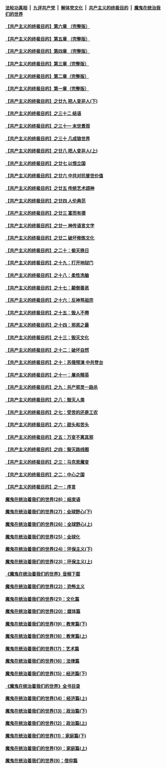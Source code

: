 ####  [法轮功真相](../../../../basic/blob/master/README.md?t=05130901) &nbsp;|&nbsp; [九评共产党](../../../../9ping.md/blob/master/README.md?t=05130901) &nbsp;|&nbsp; [解体党文化](../../../../jtdwh.md/blob/master/README.md?t=05130901)  &nbsp;|&nbsp; [共产主义的终极目的](../../../../gczydzjmd.md/blob/master/README.md?t=05130901) &nbsp;|&nbsp; [魔鬼在统治我们的世界](../../../../mgztzwmdsj.md/blob/master/README.md?t=05130901) 

#### [【共产主义的终极目的】第六章 （完整版）](../pages/nsc422/n11428913.md?t=05130901) 

#### [【共产主义的终极目的】第五章 （完整版）](../pages/nsc422/n11428912.md?t=05130901) 

#### [【共产主义的终极目的】第四章 （完整版）](../pages/nsc422/n11428907.md?t=05130901) 

#### [【共产主义的终极目的】第三章（完整版）](../pages/nsc422/n11428848.md?t=05130901) 

#### [【共产主义的终极目的】第二章（完整版）](../pages/nsc422/n11428831.md?t=05130901) 

#### [【共产主义的终极目的】第一章（完整版）](../pages/nsc422/n11417651.md?t=05130901) 

#### [【共产主义的终极目的】之廿九 把人变非人(下)](../pages/nsc422/n11344140.md?t=05130901) 

#### [【共产主义的终极目的】之三十二 结语](../pages/nsc422/n11360535.md?t=05130901) 

#### [【共产主义的终极目的】之三十一 末世景观](../pages/nsc422/n11351129.md?t=05130901) 

#### [【共产主义的终极目的】之三十 几成狼世界](../pages/nsc422/n11348280.md?t=05130901) 

#### [【共产主义的终极目的】之廿八 把人变非人(上)](../pages/nsc422/n11340492.md?t=05130901) 

#### [【共产主义的终极目的】之廿七 以恨立国](../pages/nsc422/n11336944.md?t=05130901) 

#### [【共产主义的终极目的】之廿六 中共对抗普世价值](../pages/nsc422/n11324785.md?t=05130901) 

#### [【共产主义的终极目的】之廿五 传统艺术颂神](../pages/nsc422/n11296396.md?t=05130901) 

#### [【共产主义的终极目的】之廿四 人伦典范](../pages/nsc422/n11296397.md?t=05130901) 

#### [【共产主义的终极目的】之廿三 富而有德](../pages/nsc422/n11283598.md?t=05130901) 

#### [【共产主义的终极目的】之廿一 神传语言文字](../pages/nsc422/n11263265.md?t=05130901) 

#### [【共产主义的终极目的】之廿二 破坏修炼文化](../pages/nsc422/n11245728.md?t=05130901) 

#### [【共产主义的终极目的】之二十：偷天换日](../pages/nsc422/n11238846.md?t=05130901) 

#### [【共产主义的终极目的】之十九：打开地狱门](../pages/nsc422/n11206376.md?t=05130901) 

#### [【共产主义的终极目的】之十八：柔性洗脑](../pages/nsc422/n11199994.md?t=05130901) 

#### [【共产主义的终极目的】之十七：颠倒善恶](../pages/nsc422/n11179782.md?t=05130901) 

#### [【共产主义的终极目的】之十六：反神骂祖宗](../pages/nsc422/n11166798.md?t=05130901) 

#### [【共产主义的终极目的】之十五：毁人不倦](../pages/nsc422/n11166792.md?t=05130901) 

#### [【共产主义的终极目的】之十四：邪恶之最](../pages/nsc422/n11150249.md?t=05130901) 

#### [【共产主义的终极目的】之十三：毁灭文化](../pages/nsc422/n11135227.md?t=05130901) 

#### [【共产主义的终极目的】之十二：破坏自然](../pages/nsc422/n11135214.md?t=05130901) 

#### [【共产主义的终极目的】之十：苏俄预演 中共登台](../pages/nsc422/n11118424.md?t=05130901) 

#### [【共产主义的终极目的】之十一：屠杀精英](../pages/nsc422/n11118442.md?t=05130901) 

#### [【共产主义的终极目的】之九：共产邪灵一路杀](../pages/nsc422/n11114139.md?t=05130901) 

#### [【共产主义的终极目的】之八：毁灭人类](../pages/nsc422/n11108503.md?t=05130901) 

#### [【共产主义的终极目的】之七：受苦的还是工农](../pages/nsc422/n11101809.md?t=05130901) 

#### [【共产主义的终极目的】之六：甜头和苦头](../pages/nsc422/n11096971.md?t=05130901) 

#### [【共产主义的终极目的】之五：万变不离其邪](../pages/nsc422/n11091285.md?t=05130901) 

#### [【共产主义的终极目的】之四：毁灭路线图](../pages/nsc422/n11086284.md?t=05130901) 

#### [【共产主义的终极目的】之三：马克思魔变](../pages/nsc422/n11061941.md?t=05130901) 

#### [【共产主义的终极目的】之二：中心之国](../pages/nsc422/n11047728.md?t=05130901) 

#### [【共产主义的终极目的】之一：序言](../pages/nsc422/n11086077.md?t=05130901) 

#### [魔鬼在统治着我们的世界(28)：结束语](../pages/nsc422/n10936246.md?t=05130901) 

#### [魔鬼在统治着我们的世界(27)：全球野心(下)](../pages/nsc422/n10928319.md?t=05130901) 

#### [魔鬼在统治着我们的世界(26)：全球野心(上)](../pages/nsc422/n10900318.md?t=05130901) 

#### [魔鬼在统治着我们的世界(25)：全球化](../pages/nsc422/n10788205.md?t=05130901) 

#### [魔鬼在统治着我们的世界(24)：环保主义(下)](../pages/nsc422/n10695307.md?t=05130901) 

#### [魔鬼在统治着我们的世界(23)：环保主义(上)](../pages/nsc422/n10688613.md?t=05130901) 

#### [《魔鬼在统治着我们的世界》音频下载](../pages/nsc422/n10635553.md?t=05130901) 

#### [魔鬼在统治着我们的世界(22)：恐怖主义](../pages/nsc422/n10614727.md?t=05130901) 

#### [魔鬼在统治着我们的世界(21)：文化篇](../pages/nsc422/n10597706.md?t=05130901) 

#### [魔鬼在统治着我们的世界(20)：媒体篇](../pages/nsc422/n10586579.md?t=05130901) 

#### [魔鬼在统治着我们的世界(19)：教育篇(下)](../pages/nsc422/n10564808.md?t=05130901) 

#### [魔鬼在统治着我们的世界(18)：教育篇(上)](../pages/nsc422/n10526970.md?t=05130901) 

#### [魔鬼在统治着我们的世界(17)：艺术篇](../pages/nsc422/n10499093.md?t=05130901) 

#### [魔鬼在统治着我们的世界(16)：法律篇](../pages/nsc422/n10485969.md?t=05130901) 

#### [魔鬼在统治着我们的世界(15)：经济篇(下)](../pages/nsc422/n10469975.md?t=05130901) 

#### [《魔鬼在统治着我们的世界》全书目录](../pages/nsc422/n10464261.md?t=05130901) 

#### [魔鬼在统治着我们的世界(14)：经济篇(上)](../pages/nsc422/n10457370.md?t=05130901) 

#### [魔鬼在统治着我们的世界(13)：政治篇(下)](../pages/nsc422/n10448270.md?t=05130901) 

#### [魔鬼在统治着我们的世界(12)：政治篇(上)](../pages/nsc422/n10444576.md?t=05130901) 

#### [魔鬼在统治着我们的世界(11)：家庭篇(下)](../pages/nsc422/n10440961.md?t=05130901) 

#### [魔鬼在统治着我们的世界(10)：家庭篇(上)](../pages/nsc422/n10435448.md?t=05130901) 

#### [魔鬼在统治着我们的世界(9)：信仰篇](../pages/nsc422/n10432159.md?t=05130901) 

